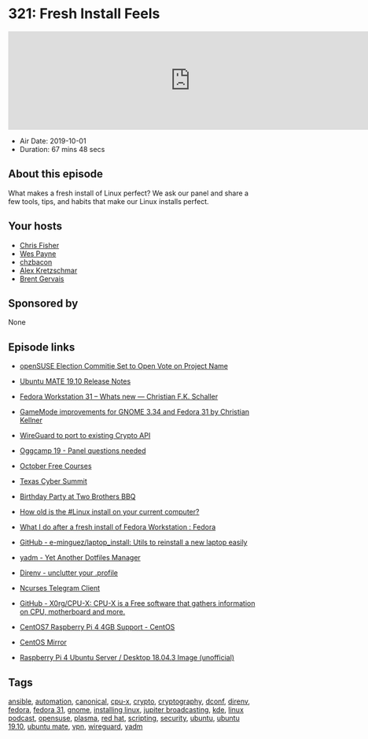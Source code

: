 # 321: Fresh Install Feels

<iframe src="https://player.fireside.fm/v2/RUkczH-V+ExHXDgT_?theme=dark" width="740" height="200" frameborder="0" scrolling="no"></iframe>

* Air Date: 2019-10-01
* Duration: 67 mins 48 secs

## About this episode

What makes a fresh install of Linux perfect? We ask our panel and share a few tools, tips, and habits that make our Linux installs perfect.

## Your hosts
* [Chris Fisher](https://linuxunplugged.com/hosts/chrislas)
* [Wes Payne](https://linuxunplugged.com/hosts/wes)
* [chzbacon](https://linuxunplugged.com/hosts/chzbacon)
* [Alex Kretzschmar](https://linuxunplugged.com/guests/alexktz)
* [Brent Gervais](https://linuxunplugged.com/guests/brentgervais)

## Sponsored by

None



## Episode links

  * [openSUSE Election Commitie Set to Open Vote on Project Name](https://news.opensuse.org/2019/09/30/vote-project-name/ "openSUSE Election Commitie Set to Open Vote on Project Name")
  * [Ubuntu MATE 19.10 Release Notes](https://ubuntu-mate.org/blog/ubuntu-mate-19-10-eoan-ermine-release/ "Ubuntu MATE 19.10 Release Notes")
  * [Fedora Workstation 31 – Whats new — Christian F.K. Schaller](https://blogs.gnome.org/uraeus/2019/09/23/fedora-workstation-31-whats-new/ "Fedora Workstation 31 – Whats new — Christian F.K. Schaller")
  * [GameMode improvements for GNOME 3.34 and Fedora 31 by Christian Kellner](https://christian.kellner.me/2019/09/25/gamemode-improvements-for-gnome-3-34-and-fedora-31/ "GameMode improvements for GNOME 3.34 and Fedora 31 by Christian Kellner")
  * [WireGuard to port to existing Crypto API](https://lore.kernel.org/lkml/CAHmME9qK2RWPLWWZGcmtVEHz+vUaVRBNtjv3GutkzWccdogF0w@mail.gmail.com/T/#mc1fc0f4c6746c56f8dee156eb37e11cfab44fd71 "WireGuard to port to existing Crypto API")
  * [Oggcamp 19 - Panel questions needed ](https://oggcamp.org/panel "Oggcamp 19 - Panel questions needed
")

  * [October Free Courses](https://linuxacademy.com/blog/announcements/free-courses-at-linux-academy-october-2019/ "October Free Courses")
  * [Texas Cyber Summit](https://www.texascybersummit.org/ "Texas Cyber Summit")
  * [Birthday Party at Two Brothers BBQ](https://www.meetup.com/jupiterbroadcasting/events/262984590/ "Birthday Party at Two Brothers BBQ")
  * [How old is the #Linux install on your current computer?](https://twitter.com/ChrisLAS/status/1179106039880269824 "How old is the #Linux install on your current computer?")
  * [What I do after a fresh install of Fedora Workstation : Fedora](https://www.reddit.com/r/Fedora/comments/d9zf8l/what_i_do_after_a_fresh_install_of_fedora/ "What I do after a fresh install of Fedora Workstation : Fedora")
  * [GitHub - e-minguez/laptop_install: Utils to reinstall a new laptop easily](https://github.com/e-minguez/laptop_install "GitHub - e-minguez/laptop_install: Utils to reinstall a new laptop easily")
  * [yadm - Yet Another Dotfiles Manager](https://yadm.io/ "yadm - Yet Another Dotfiles Manager")
  * [Direnv - unclutter your .profile](https://direnv.net/ "Direnv - unclutter your .profile")
  * [Ncurses Telegram Client](https://github.com/Nanoseb/ncTelegram "Ncurses Telegram Client")
  * [GitHub - X0rg/CPU-X: CPU-X is a Free software that gathers information on CPU, motherboard and more.](https://github.com/X0rg/CPU-X "GitHub - X0rg/CPU-X: CPU-X is a Free software that gathers information on CPU, motherboard and more.")
  * [CentOS7 Raspberry Pi 4 4GB Support - CentOS](https://www.centos.org/forums/viewtopic.php?f=49&t=71407&p=300229#p300246 "CentOS7 Raspberry Pi 4 4GB Support - CentOS")
  * [CentOS Mirror](http://isoredirect.centos.org/altarch/7/isos/armhfp/ "CentOS Mirror")
  * [Raspberry Pi 4 Ubuntu Server / Desktop 18.04.3 Image (unofficial)](https://jamesachambers.com/raspberry-pi-4-ubuntu-server-desktop-18-04-3-image-unofficial/ "Raspberry Pi 4 Ubuntu Server / Desktop 18.04.3 Image \(unofficial\)")



## Tags

[ansible](https://linuxunplugged.com/tags/ansible), [automation](https://linuxunplugged.com/tags/automation), [canonical](https://linuxunplugged.com/tags/canonical), [cpu-x](https://linuxunplugged.com/tags/cpu-x), [crypto](https://linuxunplugged.com/tags/crypto), [cryptography](https://linuxunplugged.com/tags/cryptography), [dconf](https://linuxunplugged.com/tags/dconf), [direnv](https://linuxunplugged.com/tags/direnv), [fedora](https://linuxunplugged.com/tags/fedora), [fedora 31](https://linuxunplugged.com/tags/fedora%2031), [gnome](https://linuxunplugged.com/tags/gnome), [installing linux](https://linuxunplugged.com/tags/installing%20linux), [jupiter broadcasting](https://linuxunplugged.com/tags/jupiter%20broadcasting), [kde](https://linuxunplugged.com/tags/kde), [linux podcast](https://linuxunplugged.com/tags/linux%20podcast), [opensuse](https://linuxunplugged.com/tags/opensuse), [plasma](https://linuxunplugged.com/tags/plasma), [red hat](https://linuxunplugged.com/tags/red%20hat), [scripting](https://linuxunplugged.com/tags/scripting), [security](https://linuxunplugged.com/tags/security), [ubuntu](https://linuxunplugged.com/tags/ubuntu), [ubuntu 19.10](https://linuxunplugged.com/tags/ubuntu%2019.10), [ubuntu mate](https://linuxunplugged.com/tags/ubuntu%20mate), [vpn](https://linuxunplugged.com/tags/vpn), [wireguard](https://linuxunplugged.com/tags/wireguard), [yadm](https://linuxunplugged.com/tags/yadm)